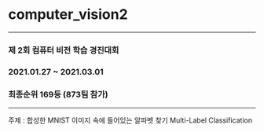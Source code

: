 # computer_vision2
---
### <DACON> 제 2회 컴퓨터 비전 학습 경진대회
### 2021.01.27 ~ 2021.03.01
### 최종순위 169등 (873팀 참가)
---
주제 : 합성한 MNIST 이미지 속에 들어있는 알파벳 찾기
       Multi-Label Classification
